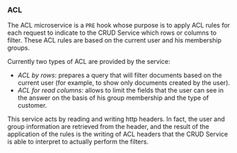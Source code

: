 ### ACL ###

The ACL microservice is a `PRE` hook whose purpose is to apply ACL rules for each request to indicate to the CRUD Service which rows or columns to filter.
These ACL rules are based on the current user and his membership groups.

Currently two types of ACL are provided by the service:

- *ACL by rows*: prepares a query that will filter documents based on the current user (for example, to show only documents created by the user).
- *ACL for read columns*: allows to limit the fields that the user can see in the answer on the basis of his group membership and the type of customer.

This service acts by reading and writing http headers. In fact, the user and group information are retrieved from the header, and the result of the application of the rules is the writing of ACL headers that the CRUD Service is able to interpret to actually perform the filters.
